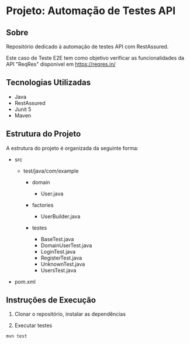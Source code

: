 # Projeto: Automação de Testes API

## Sobre
Repositório dedicado à automação de testes API com RestAssured.

Este caso de Teste E2E tem como objetivo verificar as funcionalidades da API "ReqRes" disponivel em https://reqres.in/ 


## Tecnologias Utilizadas
- Java
- RestAssured
- Junit 5
- Maven

## Estrutura do Projeto

A estrutura do projeto é organizada da seguinte forma:

- src
    - test/java/com/example
        - domain
            - User.java
        - factories
            - UserBuilder.java
         
        - testes
             - BaseTest.java
             - DomainUserTest.java
             - LoginTest.java
             - RegisterTest.java
             - UnknownTest.java
             - UsersTest.java
     
- pom.xml

## Instruções de Execução

1. Clonar o repositório, instalar as dependências


2. Executar testes
```
mvn test
```
